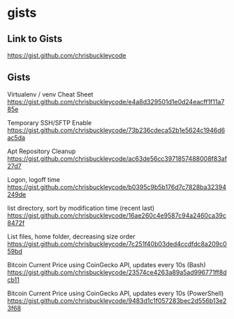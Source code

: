 # gists

## Link to Gists

https://gist.github.com/chrisbuckleycode

## Gists

Virtualenv / venv Cheat Sheet
https://gist.github.com/chrisbuckleycode/e4a8d329501d1e0d24eacff1f11a785e

Temporary SSH/SFTP Enable
https://gist.github.com/chrisbuckleycode/73b236cdeca52b1e5624c1946d6ac5da

Apt Repository Cleanup
https://gist.github.com/chrisbuckleycode/ac63de56cc3971857488008f83af27d7

Logon, logoff time
https://gist.github.com/chrisbuckleycode/b0395c9b5b176d7c7828ba32394249de

list directory, sort by modification time (recent last)
https://gist.github.com/chrisbuckleycode/16ae260c4e9587c94a2460ca39c8472f

List files, home folder, decreasing size order
https://gist.github.com/chrisbuckleycode/7c251f40b03ded4ccdfdc8a209c059bd

Bitcoin Current Price using CoinGecko API, updates every 10s (Bash)
https://gist.github.com/chrisbuckleycode/23574ce4263a89a5ad996771ff8dcb11

Bitcoin Current Price using CoinGecko API, updates every 10s (PowerShell)
https://gist.github.com/chrisbuckleycode/9483d1c1f057283bec2d556b13e23f68
